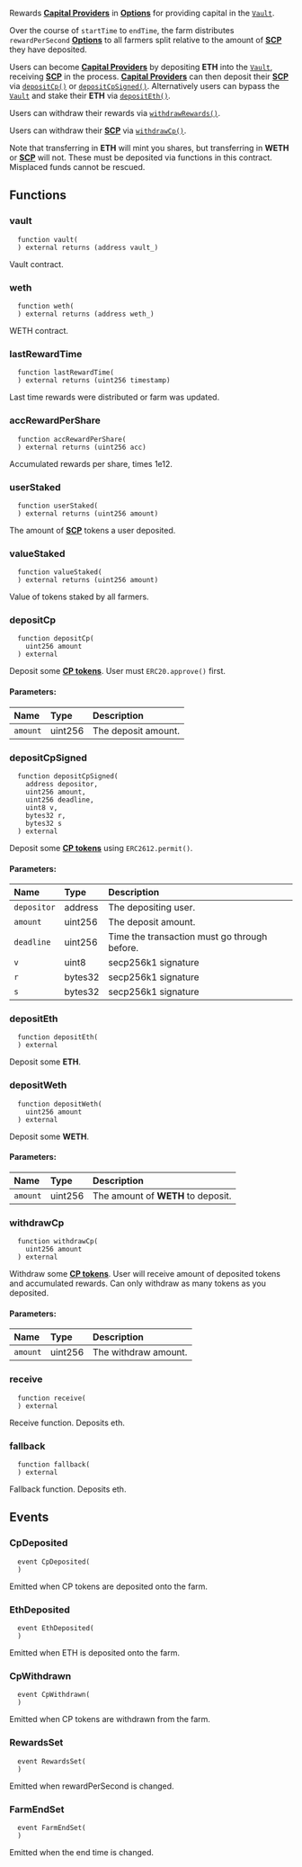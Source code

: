 Rewards [**Capital Providers**](/docs/user-guides/capital-provider/cp-role-guide) in [**Options**](../OptionFarming) for providing capital in the [`Vault`](../Vault).

Over the course of `startTime` to `endTime`, the farm distributes `rewardPerSecond` [**Options**](../OptionFarming) to all farmers split relative to the amount of [**SCP**](../Vault) they have deposited.

Users can become [**Capital Providers**](/docs/user-guides/capital-provider/cp-role-guide) by depositing **ETH** into the [`Vault`](../Vault), receiving [**SCP**](../Vault) in the process. [**Capital Providers**](/docs/user-guides/capital-provider/cp-role-guide) can then deposit their [**SCP**](../Vault) via [`depositCp()`](#depositcp) or [`depositCpSigned()`](#depositcpsigned). Alternatively users can bypass the [`Vault`](../Vault) and stake their **ETH** via [`depositEth()`](#depositeth).

Users can withdraw their rewards via [`withdrawRewards()`](#withdrawrewards).

Users can withdraw their [**SCP**](../Vault) via [`withdrawCp()`](#withdrawcp).

Note that transferring in **ETH** will mint you shares, but transferring in **WETH** or [**SCP**](../Vault) will not. These must be deposited via functions in this contract. Misplaced funds cannot be rescued.


## Functions
### vault
```solidity
  function vault(
  ) external returns (address vault_)
```
Vault contract.



### weth
```solidity
  function weth(
  ) external returns (address weth_)
```
WETH contract.



### lastRewardTime
```solidity
  function lastRewardTime(
  ) external returns (uint256 timestamp)
```
Last time rewards were distributed or farm was updated.



### accRewardPerShare
```solidity
  function accRewardPerShare(
  ) external returns (uint256 acc)
```
Accumulated rewards per share, times 1e12.



### userStaked
```solidity
  function userStaked(
  ) external returns (uint256 amount)
```
The amount of [**SCP**](../Vault) tokens a user deposited.



### valueStaked
```solidity
  function valueStaked(
  ) external returns (uint256 amount)
```
Value of tokens staked by all farmers.



### depositCp
```solidity
  function depositCp(
    uint256 amount
  ) external
```
Deposit some [**CP tokens**](../Vault).
User must `ERC20.approve()` first.


#### Parameters:
| Name | Type | Description                                                          |
| :--- | :--- | :------------------------------------------------------------------- |
|`amount` | uint256 | The deposit amount.

### depositCpSigned
```solidity
  function depositCpSigned(
    address depositor,
    uint256 amount,
    uint256 deadline,
    uint8 v,
    bytes32 r,
    bytes32 s
  ) external
```
Deposit some [**CP tokens**](../Vault) using `ERC2612.permit()`.


#### Parameters:
| Name | Type | Description                                                          |
| :--- | :--- | :------------------------------------------------------------------- |
|`depositor` | address | The depositing user.
|`amount` | uint256 | The deposit amount.
|`deadline` | uint256 | Time the transaction must go through before.
|`v` | uint8 | secp256k1 signature
|`r` | bytes32 | secp256k1 signature
|`s` | bytes32 | secp256k1 signature

### depositEth
```solidity
  function depositEth(
  ) external
```
Deposit some **ETH**.



### depositWeth
```solidity
  function depositWeth(
    uint256 amount
  ) external
```
Deposit some **WETH**.


#### Parameters:
| Name | Type | Description                                                          |
| :--- | :--- | :------------------------------------------------------------------- |
|`amount` | uint256 | The amount of **WETH** to deposit.

### withdrawCp
```solidity
  function withdrawCp(
    uint256 amount
  ) external
```
Withdraw some [**CP tokens**](../Vault).
User will receive amount of deposited tokens and accumulated rewards.
Can only withdraw as many tokens as you deposited.


#### Parameters:
| Name | Type | Description                                                          |
| :--- | :--- | :------------------------------------------------------------------- |
|`amount` | uint256 | The withdraw amount.

### receive
```solidity
  function receive(
  ) external
```
Receive function. Deposits eth.



### fallback
```solidity
  function fallback(
  ) external
```
Fallback function. Deposits eth.



## Events
### CpDeposited
```solidity
  event CpDeposited(
  )
```
Emitted when CP tokens are deposited onto the farm.


### EthDeposited
```solidity
  event EthDeposited(
  )
```
Emitted when ETH is deposited onto the farm.


### CpWithdrawn
```solidity
  event CpWithdrawn(
  )
```
Emitted when CP tokens are withdrawn from the farm.


### RewardsSet
```solidity
  event RewardsSet(
  )
```
Emitted when rewardPerSecond is changed.


### FarmEndSet
```solidity
  event FarmEndSet(
  )
```
Emitted when the end time is changed.


